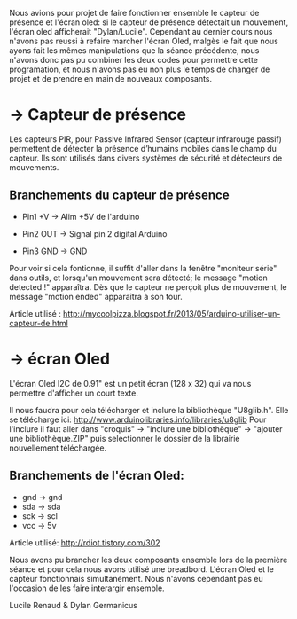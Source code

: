 Nous avions pour projet de faire fonctionner ensemble le capteur de présence et l'écran oled: si le capteur de présence détectait un mouvement, l'écran oled afficherait "Dylan/Lucile".
Cependant au dernier cours nous n'avons pas reussi à refaire marcher l'écran Oled, malgès le fait que nous ayons fait les mêmes manipulations que la séance précédente, nous n'avons donc pas pu combiner les deux codes pour permettre cette programation, et nous n'avons pas eu non plus le temps de changer de projet et de prendre en main de nouveaux composants.


# -> Capteur de présence

Les capteurs PIR, pour Passive Infrared Sensor (capteur infrarouge passif) permettent de détecter la présence d’humains mobiles dans le champ du capteur. Ils sont utilisés dans divers systèmes de sécurité et détecteurs de mouvements.

## Branchements du capteur de présence

* Pin1 +V -> Alim +5V de l'arduino

* Pin2 OUT -> Signal pin 2 digital Arduino

* Pin3 GND -> GND


Pour voir si cela fontionne, il suffit d'aller dans la fenêtre "moniteur série" dans outils, et lorsqu'un mouvement sera détecté; le message "motion detected !" apparaîtra. Dès que le capteur ne perçoit plus de mouvement, le message "motion ended" apparaîtra à son tour.


Article utilisé : http://mycoolpizza.blogspot.fr/2013/05/arduino-utiliser-un-capteur-de.html



# -> écran Oled

L'écran Oled I2C de 0.91" est un petit écran (128 x 32) qui va nous permettre d'afficher un court texte.

Il nous faudra pour cela télécharger et inclure la bibliothèque "U8glib.h". 
Elle se télécharge ici: http://www.arduinolibraries.info/libraries/u8glib
Pour l'inclure il faut aller dans "croquis" -> "inclure une bibliothèque" -> "ajouter une bibliothèque.ZIP" puis selectionner le dossier de la librairie nouvellement téléchargée.

## Branchements de l'écran Oled:

* gnd -> gnd 
* sda -> sda
* sck -> scl
* vcc -> 5v


Article utilisé: http://rdiot.tistory.com/302


Nous avons pu brancher les deux composants ensemble lors de la première séance et pour cela nous avons utilisé une breadbord. L'écran Oled et le capteur fonctionnais simultanément. Nous n'avons cependant pas eu l'occasion de les faire interargir ensemble.

Lucile Renaud & Dylan Germanicus


